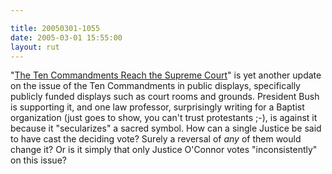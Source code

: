 ```yaml
---

title: 20050301-1055
date: 2005-03-01 15:55:00
layout: rut
---
```


<p> "<a href="http://www.nytimes.com/2005/02/28/politics/28commandments.html?position=&ei=5088&en=04622c8714f6c1b2&ex=1267333200&partner=rssnyt&pagewanted=print&position=">The
Ten Commandments Reach the Supreme Court</a>" is yet another
update on the issue of the Ten Commandments in public displays,
specifically publicly funded displays such as court rooms and
grounds.  President Bush is supporting it, and one law professor,
surprisingly writing for a Baptist organization (just goes to
show, you can't trust protestants ;-), is against it because it
"secularizes" a sacred symbol.  How can a single Justice be said
to have cast the deciding vote?  Surely a reversal of <em>any</em>
of them would change it?  Or is it simply that only Justice O'Connor
votes "inconsistently" on this issue?  </p>

